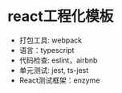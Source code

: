 # react工程化模板

* 打包工具: webpack
* 语言：typescript
* 代码检查: eslint，airbnb 
* 单元测试: jest, ts-jest
* React测试框架：enzyme
